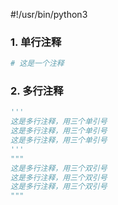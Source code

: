 #!/usr/bin/python3

### 1. 单行注释
```python
# 这是一个注释
```

### 2. 多行注释
```python
'''
这是多行注释，用三个单引号
这是多行注释，用三个单引号 
这是多行注释，用三个单引号
'''
"""
这是多行注释，用三个双引号
这是多行注释，用三个双引号 
这是多行注释，用三个双引号
"""
```